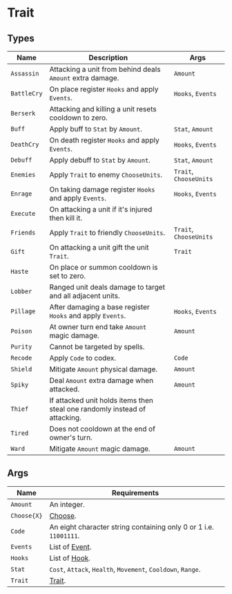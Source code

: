 # Trait

## Types

| **Name**   | **Description**                                                            | **Args**               |
|-------------|----------------------------------------------------------------------------|------------------------|
| `Assassin`  | Attacking a unit from behind deals `Amount` extra damage.                  | `Amount`               |
| `BattleCry` | On place register `Hooks` and apply `Events`.                              | `Hooks`, `Events`      |
| `Berserk`   | Attacking and killing a unit resets cooldown to zero.                      |                        |
| `Buff`      | Apply buff to `Stat` by `Amount`.                                          | `Stat`, `Amount`       |
| `DeathCry`  | On death register `Hooks` and apply `Events`.                              | `Hooks`, `Events`      |
| `Debuff`    | Apply debuff to `Stat` by `Amount`.                                        | `Stat`, `Amount`       |
| `Enemies`   | Apply `Trait` to enemy `ChooseUnits`.                                      | `Trait`, `ChooseUnits` |
| `Enrage`    | On taking damage register `Hooks` and apply `Events`.                      | `Hooks`, `Events`      |
| `Execute`   | On attacking a unit if it's injured then kill it.                          |                        |
| `Friends`   | Apply `Trait` to friendly `ChooseUnits`.                                   | `Trait`, `ChooseUnits` |
| `Gift`      | On attacking a unit gift the unit `Trait`.                                 | `Trait`                |
| `Haste`     | On place or summon cooldown is set to zero.                                |                        |
| `Lobber`    | Ranged unit deals damage to target and all adjacent units.                 |                        |
| `Pillage`   | After damaging a base register `Hooks` and apply `Events`.                 | `Hooks`, `Events`      |
| `Poison`    | At owner turn end take `Amount` magic damage.                              | `Amount`               |
| `Purity`    | Cannot be targeted by spells.                                              |                        |
| `Recode`    | Apply `Code` to codex.                                                     | `Code`                 |
| `Shield`    | Mitigate `Amount` physical damage.                                         | `Amount`               |
| `Spiky`     | Deal `Amount` extra damage when attacked.                                  | `Amount`               |
| `Thief`     | If attacked unit holds items then steal one randomly instead of attacking. |                        |
| `Tired`     | Does not cooldown at the end of owner's turn.                              |                        |
| `Ward`      | Mitigate `Amount` magic damage.                                            | `Amount`               |

## Args

| **Name**           | **Requirements**                                                  |
|--------------------|-------------------------------------------------------------------|
| `Amount`           | An integer.                                                       |
| `Choose{X}`        | [Choose](./choose.md).                                            |
| `Code`             | An eight character string containing only 0 or 1 i.e. `11001111`. |
| `Events`           | List of [Event](./event.md).                                      |
| `Hooks`            | List of [Hook](./hook.md).                                        |
| `Stat`             | `Cost`, `Attack`, `Health`, `Movement`, `Cooldown`, `Range`.      |
| `Trait`            | [Trait](./trait.md).                                              |
